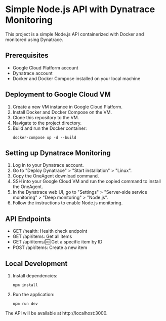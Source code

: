 # Simple Node.js API with Dynatrace Monitoring

This project is a simple Node.js API containerized with Docker and monitored using Dynatrace.

## Prerequisites

- Google Cloud Platform account
- Dynatrace account
- Docker and Docker Compose installed on your local machine

## Deployment to Google Cloud VM

1. Create a new VM instance in Google Cloud Platform.
2. Install Docker and Docker Compose on the VM.
3. Clone this repository to the VM.
4. Navigate to the project directory.
5. Build and run the Docker container:
   ```
   docker-compose up -d --build
   ```

## Setting up Dynatrace Monitoring

1. Log in to your Dynatrace account.
2. Go to "Deploy Dynatrace" > "Start installation" > "Linux".
3. Copy the OneAgent download command.
4. SSH into your Google Cloud VM and run the copied command to install the OneAgent.
5. In the Dynatrace web UI, go to "Settings" > "Server-side service monitoring" > "Deep monitoring" > "Node.js".
6. Follow the instructions to enable Node.js monitoring.

## API Endpoints

- GET /health: Health check endpoint
- GET /api/items: Get all items
- GET /api/items/:id: Get a specific item by ID
- POST /api/items: Create a new item

## Local Development

1. Install dependencies:
   ```
   npm install
   ```
2. Run the application:
   ```
   npm run dev
   ```

The API will be available at http://localhost:3000.
